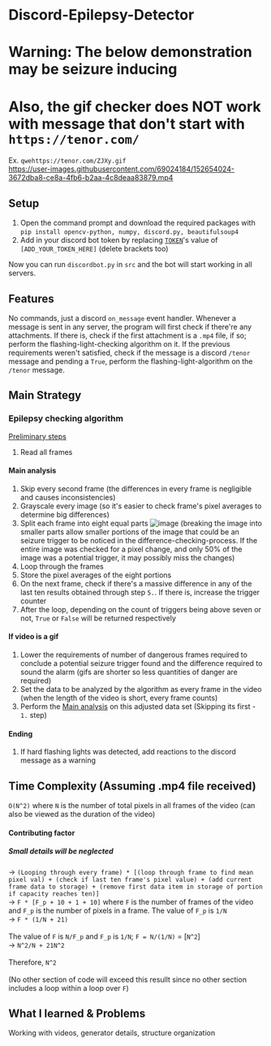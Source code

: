 # Discord-Epilepsy-Detector
# Warning: The below demonstration may be seizure inducing
# Also, the gif checker does NOT work with message that don't start with `https://tenor.com/`
Ex. `qwehttps://tenor.com/ZJXy.gif`
<br>
https://user-images.githubusercontent.com/69024184/152654024-3672dba8-ce8a-4fb6-b2aa-4c8deaa83879.mp4

## Setup
1. Open the command prompt and download the required packages with `pip install opencv-python, numpy, discord.py, beautifulsoup4`
2. Add in your discord bot token by replacing [`TOKEN`](https://github.com/gosqib/Discord-Epilepsy-Detector/blob/master/src/discordbot.py#L82)'s value of `[ADD_YOUR_TOKEN_HERE]` (delete brackets too)

Now you can run `discordbot.py` in `src` and the bot will start working in all servers.

## Features

No commands, just a discord `on_message` event handler. Whenever a message is sent in any server, the program will first check if there're any attachments. If there is, check if the first attachment is a `.mp4` file, if so; perform the flashing-light-checking algorithm on it. If the previous requirements weren't satisfied, check if the message is a discord `/tenor` message and pending a `True`, perform the flashing-light-algorithm on the `/tenor` message.  

## Main Strategy
### Epilepsy checking algorithm
<ins>Preliminary steps</ins>
1. Read all frames

#### Main analysis
1. Skip every second frame (the differences in every frame is negligible and causes inconsistencies)
2. Grayscale every image (so it's easier to check frame's pixel averages to determine big differences)
3. Split each frame into eight equal parts ![image](https://user-images.githubusercontent.com/69024184/152646909-5d912253-120e-44bb-a797-afa75dd6c477.png) (breaking the image into smaller parts allow smaller portions of the image that could be an seizure trigger to be noticed in the difference-checking-process. If the entire image was checked for a pixel change, and only 50% of the image was a potential trigger, it may possibly miss the changes)
4. Loop through the frames
5. Store the pixel averages of the eight portions
6. On the next frame, check if there's a massive difference in any of the last ten results obtained through step `5.`. If there is, increase the trigger counter
7. After the loop, depending on the count of triggers being above seven or not, `True` or `False` will be returned respectively

#### If video is a gif
1. Lower the requirements of number of dangerous frames required to conclude a potential seizure trigger found and the difference required to sound the alarm (gifs are shorter so less quantities of danger are required)
3. Set the data to be analyzed by the algorithm as every frame in the video (when the length of the video is short, every frame counts)
4. Perform the <ins>Main analysis</ins> on this adjusted data set (Skipping its first - `1.` step)

#### Ending
1. If hard flashing lights was detected, add reactions to the discord message as a warning

## Time Complexity (Assuming .mp4 file received)
`O(N^2)` where `N` is the number of total pixels in all frames of the video (can also be viewed as the duration of the video)
<br>
#### Contributing factor
##### Small details will be neglected
-> `(Looping through every frame) * [(loop through frame to find mean pixel val) + (check if last ten frame's pixel value) + (add current frame data to storage) + (remove first data item in storage of portion if capacity reaches ten)]`
<br>
-> `F * [F_p + 10 + 1 + 10]` where `F` is the number of frames of the video and `F_p` is the number of pixels in a frame. The value of `F_p` is `1/N`
<br>
-> `F * (1/N + 21)`
<br>
<br>
The value of `F` is `N/F_p` and `F_p` is `1/N`; `F = N/(1/N)` = [`N^2`]
<br>
-> `N^2/N + 21N^2`
<br>
<br>
Therefore, `N^2`
<br>
<br>
(No other section of code will exceed this resullt since no other section includes a loop within a loop over `F`)

## What I learned & Problems
Working with videos, generator details, structure organization

